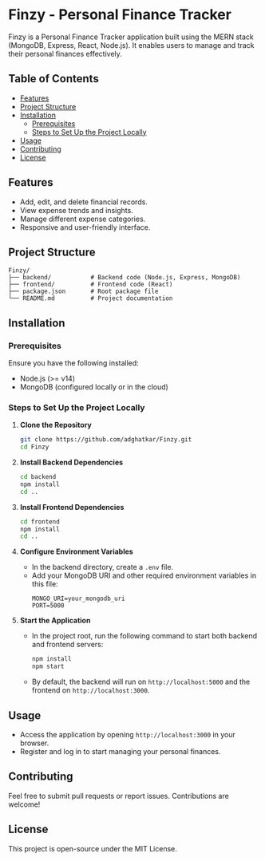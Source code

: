 # Finzy - Personal Finance Tracker

Finzy is a Personal Finance Tracker application built using the MERN stack (MongoDB, Express, React, Node.js). It enables users to manage and track their personal finances effectively.

## Table of Contents
- [Features](#features)
- [Project Structure](#project-structure)
- [Installation](#installation)
    - [Prerequisites](#prerequisites)
    - [Steps to Set Up the Project Locally](#steps-to-set-up-the-project-locally)
- [Usage](#usage)
- [Contributing](#contributing)
- [License](#license)

## Features
- Add, edit, and delete financial records.
- View expense trends and insights.
- Manage different expense categories.
- Responsive and user-friendly interface.

## Project Structure
```
Finzy/
├── backend/           # Backend code (Node.js, Express, MongoDB)
├── frontend/          # Frontend code (React)
├── package.json       # Root package file
└── README.md          # Project documentation
```

## Installation

### Prerequisites
Ensure you have the following installed:
- Node.js (>= v14)
- MongoDB (configured locally or in the cloud)

### Steps to Set Up the Project Locally

1. **Clone the Repository**
     ```bash
     git clone https://github.com/adghatkar/Finzy.git
     cd Finzy
     ```

2. **Install Backend Dependencies**
     ```bash
     cd backend
     npm install
     cd ..
     ```

3. **Install Frontend Dependencies**
     ```bash
     cd frontend
     npm install
     cd ..
     ```

4. **Configure Environment Variables**
     - In the backend directory, create a `.env` file.
     - Add your MongoDB URI and other required environment variables in this file:
         ```
         MONGO_URI=your_mongodb_uri
         PORT=5000
         ```

5. **Start the Application**
     - In the project root, run the following command to start both backend and frontend servers:
         ```bash
         npm install
         npm start
         ```
     - By default, the backend will run on `http://localhost:5000` and the frontend on `http://localhost:3000`.

## Usage
- Access the application by opening `http://localhost:3000` in your browser.
- Register and log in to start managing your personal finances.

## Contributing
Feel free to submit pull requests or report issues. Contributions are welcome!

## License
This project is open-source under the MIT License.
